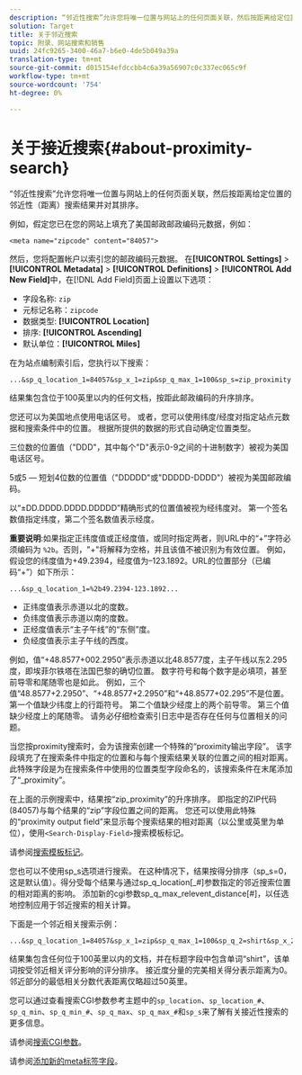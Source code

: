 ```yaml
---
description: “邻近性搜索”允许您将唯一位置与网站上的任何页面关联，然后按距离给定位置的邻近性（距离）搜索结果并对其排序。
solution: Target
title: 关于邻近搜索
topic: 附录、网站搜索和销售
uuid: 24fc9265-3400-46a7-b6e0-4de5b049a39a
translation-type: tm+mt
source-git-commit: d015154efdccbb4c6a39a56907c0c337ec065c9f
workflow-type: tm+mt
source-wordcount: '754'
ht-degree: 0%

---
```



# 关于接近搜索{#about-proximity-search}

“邻近性搜索”允许您将唯一位置与网站上的任何页面关联，然后按距离给定位置的邻近性（距离）搜索结果并对其排序。

例如，假定您已在您的网站上填充了美国邮政邮政编码元数据，例如：

```
<meta name="zipcode" content="84057">
```

然后，您将配置帐户以索引您的邮政编码元数据。 在&#x200B;**[!UICONTROL Settings]** > **[!UICONTROL Metadata]** > **[!UICONTROL Definitions]** > **[!UICONTROL Add New Field]**&#x200B;中，在[!DNL Add Field]页面上设置以下选项：

* 字段名称: `zip`
* 元标记名称：`zipcode`
* 数据类型: **[!UICONTROL Location]**
* 排序: **[!UICONTROL Ascending]**
* 默认单位：**[!UICONTROL Miles]**

在为站点编制索引后，您执行以下搜索：

```
...&sp_q_location_1=84057&sp_x_1=zip&sp_q_max_1=100&sp_s=zip_proximity
```

结果集包含位于100英里以内的任何文档，按距此邮政编码的升序排序。

您还可以为美国地点使用电话区号。 或者，您可以使用纬度/经度对指定站点元数据和搜索条件中的位置。 根据所提供的数据的形式自动确定位置类型。

三位数的位置值（&quot;DDD&quot;，其中每个&quot;D&quot;表示0-9之间的十进制数字）被视为美国电话区号。

5或5 — 短划4位数的位置值（&quot;DDDDD&quot;或&quot;DDDDD-DDDD&quot;）被视为美国邮政编码。

以“±DD.DDDD.DDDD.DDDDD”精确形式的位置值被视为经纬度对。 第一个签名数值指定纬度，第二个签名数值表示经度。

**重要说明**:如果指定正纬度值或正经度值，或同时指定两者，则URL中的“+”字符必须编码为 `%2b`。否则，&quot;+&quot;将解释为空格，并且该值不被识别为有效位置。 例如，假设您的纬度值为+49.2394，经度值为–123.1892。URL的位置部分（已编码“+”）如下所示：

```
...&sp_q_location_1=%2b49.2394-123.1892...
```

* 正纬度值表示赤道以北的度数。
* 负纬度值表示赤道以南的度数。
* 正经度值表示“主子午线”的“东侧”度。
* 负经度值表示主子午线的西度。

例如，值“+48.8577+002.2950”表示赤道以北48.8577度，主子午线以东2.295度，即埃菲尔铁塔在法国巴黎的确切位置。 数字符号和每个数字是必填项，甚至前导零和尾随零也是如此。 例如，三个值“48.8577+2.2950”、“+48.8577+2.2950”和“+48.8577+02.295”不是位置。 第一个值缺少纬度上的行距符号。 第二个值缺少经度上的两个前导零。 第三个值缺少经度上的尾随零。 请务必仔细检查索引日志中是否存在任何与位置相关的问题。

当您按proximity搜索时，会为该搜索创建一个特殊的“proximity输出字段”。 该字段填充了在搜索条件中指定的位置和与每个搜索结果关联的位置之间的相对距离。 此特殊字段是为在搜索条件中使用的位置类型字段命名的，该搜索条件在末尾添加了“_proximity”。

在上面的示例搜索中，结果按“zip_proximity”的升序排序。 即指定的ZIP代码(84057)与每个结果的“zip”字段位置之间的距离。 您还可以使用此特殊的“proximity output field”来显示每个搜索结果的相对距离（以公里或英里为单位），使用`<Search-Display-Field>`搜索模板标记。

请参阅[搜索模板标记](../c-appendices/c-templates.md#reference_F7AA3FF602314E42842BBC740D2CA1A4)。

您也可以不使用sp_s选项进行搜索。 在这种情况下，结果按得分排序（sp_s=0，这是默认值）。得分受每个结果与通过sp_q_location[_#]参数指定的邻近搜索位置的相对距离的影响。 添加新的cgi参数sp_q_max_relevent_distance[#]，以任选地控制应用于邻近搜索的相关计算。

下面是一个邻近相关搜索示例：

```
...&sp_q_location_1=84057&sp_x_1=zip&sp_q_max_1=100&sp_q_2=shirt&sp_x_2=title&sp_q_max_relevant_distance_2=50
```

结果集包含任何位于100英里以内的文档，并在标题字段中包含单词“shirt”，该单词按受邻近相关评分影响的评分排序。 接近度分量的完美相关得分表示距离为0。 邻近部分的最低相关分数代表距离仅略超过50英里。

您可以通过查看搜索CGI参数参考主题中的`sp_location`、`sp_location_#`、`sp_q_min`、`sp_q_min_#`、`sp_q_max`、`sp_q_max_#`和`sp_s`来了解有关接近性搜索的更多信息。

请参阅[搜索CGI参数](../c-appendices/c-cgiparameters.md#reference_DA27A8B0728246DA94994885E1353890)。

请参阅[添加新的meta标签字段](../c-about-settings-menu/c-about-metadata-menu.md#task_6DF188C0FC7F4831A4444CA9AFA615E5)。
